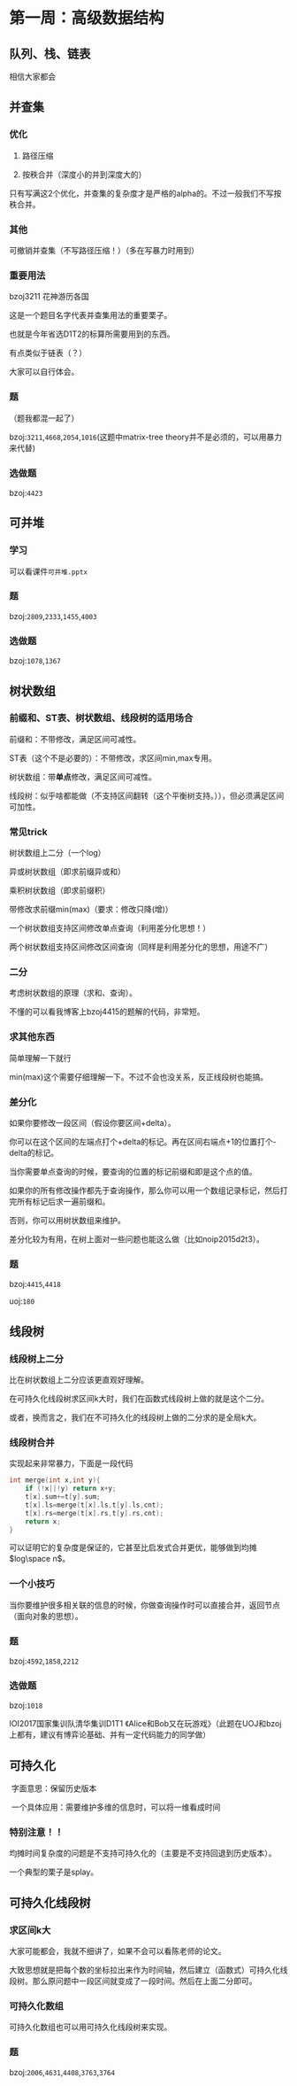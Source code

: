# 第一周：高级数据结构

## 队列、栈、链表

相信大家都会

## 并查集

### 优化

1. 路径压缩

2. 按秩合并（深度小的并到深度大的）

只有写满这2个优化，并查集的复杂度才是严格的alpha的。不过一般我们不写按秩合并。

### 其他

可撤销并查集（不写路径压缩！）（多在写暴力时用到）

### 重要用法

bzoj3211 花神游历各国

这是一个题目名字代表并查集用法的重要栗子。

也就是今年省选D1T2的标算所需要用到的东西。

有点类似于链表（？）

大家可以自行体会。

### 题

（题我都混一起了）

bzoj:`3211`,`4668`,`2054`,`1016`(这题中matrix-tree theory并不是必须的，可以用暴力来代替)

### 选做题

bzoj:`4423`



## 可并堆

### 学习

可以看课件`可并堆.pptx`

### 题

bzoj:`2809`,`2333`,`1455`,`4003`

### 选做题

bzoj:`1078`,`1367`

## 树状数组

### 前缀和、ST表、树状数组、线段树的适用场合

前缀和：不带修改，满足区间可减性。

ST表（这个不是必要的）：不带修改，求区间min,max专用。

树状数组：带**单点**修改，满足区间可减性。

线段树：似乎啥都能做（不支持区间翻转（这个平衡树支持。）），但必须满足区间可加性。

### 常见trick

树状数组上二分（一个log）

异或树状数组（即求前缀异或和）

乘积树状数组（即求前缀积）

带修改求前缀min(max)（要求：修改只降(增)）

一个树状数组支持区间修改单点查询（利用差分化思想！）

两个树状数组支持区间修改区间查询（同样是利用差分化的思想，用途不广）

### 二分

考虑树状数组的原理（求和、查询）。

不懂的可以看我博客上bzoj4415的题解的代码，非常短。

### 求其他东西

简单理解一下就行

min(max)这个需要仔细理解一下。不过不会也没关系，反正线段树也能搞。

### 差分化

如果你要修改一段区间（假设你要区间+delta）。

你可以在这个区间的左端点打个+delta的标记。再在区间右端点+1的位置打个-delta的标记。

当你需要单点查询的时候，要查询的位置的标记前缀和即是这个点的值。

如果你的所有修改操作都先于查询操作，那么你可以用一个数组记录标记，然后打完所有标记后求一遍前缀和。

否则，你可以用树状数组来维护。

差分化较为有用，在树上面对一些问题也能这么做（比如noip2015d2t3）。

### 题

bzoj:`4415`,`4418`

uoj:`180`

## 线段树

### 线段树上二分

比在树状数组上二分应该更直观好理解。

在可持久化线段树求区间k大时，我们在函数式线段树上做的就是这个二分。

或者，换而言之，我们在不可持久化的线段树上做的二分求的是全局k大。

### 线段树合并

实现起来非常暴力，下面是一段代码

```c++
int merge(int x,int y){
	if (!x||!y) return x+y;
	t[x].sum+=t[y].sum;
	t[x].ls=merge(t[x].ls,t[y].ls,cnt);
	t[x].rs=merge(t[x].rs,t[y].rs,cnt);
	return x;
}
```

可以证明它的复杂度是保证的，它甚至比启发式合并更优，能够做到均摊$log\space n$。

### 一个小技巧

当你要维护很多相关联的信息的时候，你做查询操作时可以直接合并，返回节点（面向对象的思想）。

### 题

bzoj:`4592`,`1858`,`2212`

### 选做题

bzoj:`1018`

IOI2017国家集训队清华集训D1T1 《Alice和Bob又在玩游戏》（此题在UOJ和bzoj上都有，建议有博弈论基础、并有一定代码能力的同学做）

## 可持久化

 字面意思：保留历史版本

 一个具体应用：需要维护多维的信息时，可以将一维看成时间

### 特别注意！！

均摊时间复杂度的问题是不支持可持久化的（主要是不支持回退到历史版本）。

一个典型的栗子是splay。

## 可持久化线段树

### 求区间k大

大家可能都会，我就不细讲了，如果不会可以看陈老师的论文。

大致思想就是把每个数的坐标拉出来作为时间轴，然后建立（函数式）可持久化线段树。那么原问题中一段区间就变成了一段时间。然后在上面二分即可。

### 可持久化数组

可持久化数组也可以用可持久化线段树来实现。

### 题

bzoj:`2006`,`4631`,`4408`,`3763`,`3764`